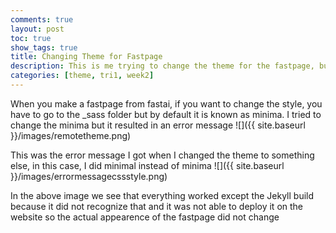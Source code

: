 ```yaml
---
comments: true
layout: post
toc: true
show_tags: true
title: Changing Theme for Fastpage
description: This is me trying to change the theme for the fastpage, but showing it doesn't work
categories: [theme, tri1, week2]
---
```


When you make a fastpage from fastai, if you want to change the style, you have to go to the _sass folder but by default it is known as minima. I tried to change the minima but it resulted in an error message
![]({{ site.baseurl }}/images/remotetheme.png)

This was the error message I got when I changed the theme to something else, in this case, I did minimal instead of minima
![]({{ site.baseurl }}/images/errormessagecssstyle.png)

In the above image we see that everything worked except the Jekyll build because it did not recognize that and it was not able to deploy it on the website so the actual appearence of the fastpage did not change